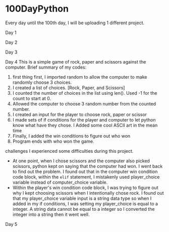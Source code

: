 # 100DayPython
Every day until the 100th day, I will be uploading 1 different project.

Day 1


Day 2


Day 3


Day 4 
This is a simple game of rock, paper and scissors against the computer. 
Brief summary of my codes:
1. first thing first, I imported random to allow the computer to make randomly choose 3 choices.
2. I created a list of choices. [Rock, Paper, and Scissors]
3. I counted the number of choices in the list using len(). Used -1 for the count to start at 0.
4. Allowed the computer to choose 3 random number from the counted number.
5. I created an input for the player to choose rock, paper or scissor 
6. I made sets of if conditions for the player and computer to let python know what have they chose. I Added some cool ASCII art in the mean time
7. Finally, I added the win conditions to figure out who won
8. Program ends with who won the game.

challenges
I experienced some difficulties during this project.
- At one point, when I chose scissors and the computer also picked scissors, python kept on saying that the computer had won. I went back to find out the problem. I found out that in the computer win condition code block, within the `elif` statement, I mistakenly used player_choice variable instead of computer_choice variable.
- Within the player's win condition code block, I was trying to figure out why I kept choosing scissors when I intentionally chose rock. I found out that my player_choice variable input is a string data type so when I added in my if conditions, I was setting my player_choice is equal to a integer. A string data cannot be equal to a integer so I converted the integer into a string then it went well.

Day 5
